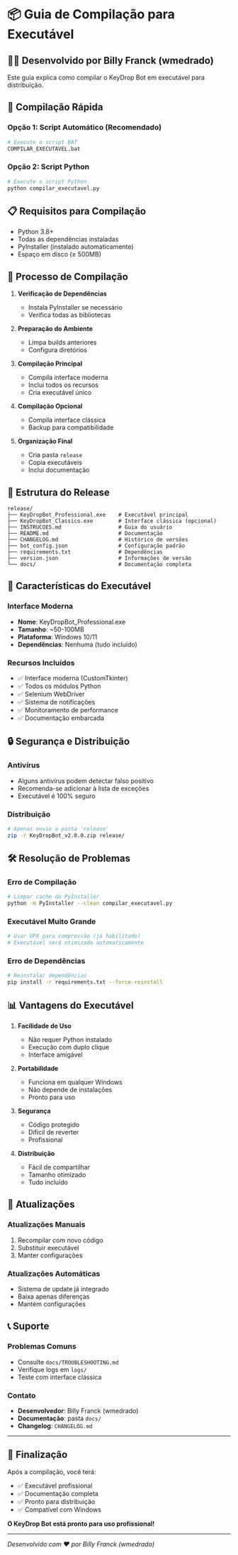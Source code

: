 # 📦 Guia de Compilação para Executável

## 👨‍💻 Desenvolvido por Billy Franck (wmedrado)

Este guia explica como compilar o KeyDrop Bot em executável para distribuição.

## 🚀 Compilação Rápida

### Opção 1: Script Automático (Recomendado)
```bash
# Execute o script BAT
COMPILAR_EXECUTAVEL.bat
```

### Opção 2: Script Python
```bash
# Execute o script Python
python compilar_executavel.py
```

## 📋 Requisitos para Compilação

- Python 3.8+
- Todas as dependências instaladas
- PyInstaller (instalado automaticamente)
- Espaço em disco (≥ 500MB)

## 🔧 Processo de Compilação

1. **Verificação de Dependências**
   - Instala PyInstaller se necessário
   - Verifica todas as bibliotecas

2. **Preparação do Ambiente**
   - Limpa builds anteriores
   - Configura diretórios

3. **Compilação Principal**
   - Compila interface moderna
   - Inclui todos os recursos
   - Cria executável único

4. **Compilação Opcional**
   - Compila interface clássica
   - Backup para compatibilidade

5. **Organização Final**
   - Cria pasta `release`
   - Copia executáveis
   - Inclui documentação

## 📁 Estrutura do Release

```
release/
├── KeyDropBot_Professional.exe    # Executável principal
├── KeyDropBot_Classico.exe        # Interface clássica (opcional)
├── INSTRUCOES.md                  # Guia do usuário
├── README.md                      # Documentação
├── CHANGELOG.md                   # Histórico de versões
├── bot_config.json                # Configuração padrão
├── requirements.txt               # Dependências
├── version.json                   # Informações de versão
└── docs/                          # Documentação completa
```

## 🎯 Características do Executável

### Interface Moderna
- **Nome**: KeyDropBot_Professional.exe
- **Tamanho**: ~50-100MB
- **Plataforma**: Windows 10/11
- **Dependências**: Nenhuma (tudo incluído)

### Recursos Incluídos
- ✅ Interface moderna (CustomTkinter)
- ✅ Todos os módulos Python
- ✅ Selenium WebDriver
- ✅ Sistema de notificações
- ✅ Monitoramento de performance
- ✅ Documentação embarcada

## 🔒 Segurança e Distribuição

### Antivírus
- Alguns antivírus podem detectar falso positivo
- Recomenda-se adicionar à lista de exceções
- Executável é 100% seguro

### Distribuição
```bash
# Apenas envie a pasta 'release'
zip -r KeyDropBot_v2.0.0.zip release/
```

## 🛠️ Resolução de Problemas

### Erro de Compilação
```bash
# Limpar cache do PyInstaller
python -m PyInstaller --clean compilar_executavel.py
```

### Executável Muito Grande
```bash
# Usar UPX para compressão (já habilitado)
# Executável será otimizado automaticamente
```

### Erro de Dependências
```bash
# Reinstalar dependências
pip install -r requirements.txt --force-reinstall
```

## 📊 Vantagens do Executável

1. **Facilidade de Uso**
   - Não requer Python instalado
   - Execução com duplo clique
   - Interface amigável

2. **Portabilidade**
   - Funciona em qualquer Windows
   - Não depende de instalações
   - Pronto para uso

3. **Segurança**
   - Código protegido
   - Difícil de reverter
   - Profissional

4. **Distribuição**
   - Fácil de compartilhar
   - Tamanho otimizado
   - Tudo incluído

## 🔄 Atualizações

### Atualizações Manuais
1. Recompilar com novo código
2. Substituir executável
3. Manter configurações

### Atualizações Automáticas
- Sistema de update já integrado
- Baixa apenas diferenças
- Mantém configurações

## 📞 Suporte

### Problemas Comuns
- Consulte `docs/TROUBLESHOOTING.md`
- Verifique logs em `logs/`
- Teste com interface clássica

### Contato
- **Desenvolvedor**: Billy Franck (wmedrado)
- **Documentação**: pasta `docs/`
- **Changelog**: `CHANGELOG.md`

---

## 🎉 Finalização

Após a compilação, você terá:
- ✅ Executável profissional
- ✅ Documentação completa
- ✅ Pronto para distribuição
- ✅ Compatível com Windows

**O KeyDrop Bot está pronto para uso profissional!**

---

*Desenvolvido com ❤️ por Billy Franck (wmedrado)*
